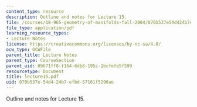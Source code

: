 ```yaml
---
content_type: resource
description: Outline and notes for Lecture 15.
file: /courses/18-965-geometry-of-manifolds-fall-2004/070b537e54d424b7efbd57161f5296ae_lecture15.pdf
file_type: application/pdf
learning_resource_types:
- Lecture Notes
license: https://creativecommons.org/licenses/by-nc-sa/4.0/
ocw_type: OCWFile
parent_title: Lecture Notes
parent_type: CourseSection
parent_uid: 09671ff8-f164-6db8-195c-1bcfefe5f599
resourcetype: Document
title: lecture15.pdf
uid: 070b537e-54d4-24b7-efbd-57161f5296ae
---
```

Outline and notes for Lecture 15.